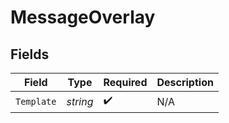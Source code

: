 # MessageOverlay


## Fields

| Field              | Type               | Required           | Description        |
| ------------------ | ------------------ | ------------------ | ------------------ |
| `Template`         | *string*           | :heavy_check_mark: | N/A                |